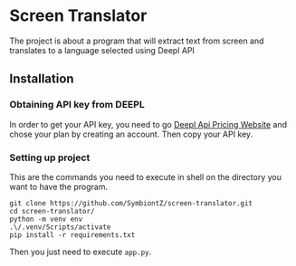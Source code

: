 # Screen Translator

The project is about a program that will extract text from screen and translates to a language selected using  Deepl API


## Installation

### Obtaining API key from DEEPL

In order to get your API key, you need to go [Deepl Api Pricing Website](https://www.deepl.com/en/pro/change-plan#developer) and chose your plan by creating an account. Then copy your API key.

### Setting up project

This are the commands you need to execute in shell on the directory you want to have the program.
```shell
git clone https://github.com/SymbiontZ/screen-translator.git
cd screen-translator/
python -m venv env
.\/.venv/Scripts/activate
pip install -r requirements.txt
```

Then you just need to execute `app.py`.